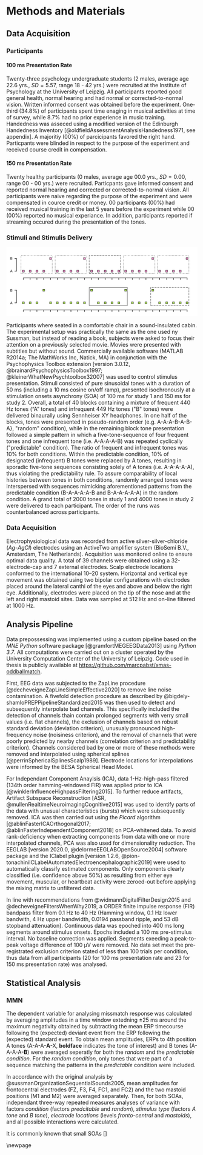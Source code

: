 # Methods and Materials
## Data Acquisition

### Participants

#### 100 ms Presentation Rate

Twenty-three psychology undergraduate students (2 males, average age 22.6 yrs., $SD=5.57$, range 18 - 42 yrs.) were recruited at the Institute of Psychology at the University of Leipzig. All participants reported good general health, normal hearing and had normal or corrected-to-normal vision. Written informed consent was obtained before the experiment. One-third (34.8%) of participants spent time enaging in musical activities at time of survey, while 8.7% had no prior experience in music training. Handedness was asseced using a modified version of the Edinburgh Handedness Inventory [@oldfieldAssessmentAnalysisHandedness1971, see appendix]. A majoritiy (00%) of parcicipants favored the right hand.  Particpants were blinded in respect to the purpose of the experiment and received course credit in compensation.

#### 150 ms Presentation Rate

Twenty healthy participants (0 males, average age 00.0 yrs., $SD=0.00$, range 00 - 00 yrs.) were recruited. Particpants gave informed consent and reported normal hearing and corrected or corrected-to-normal vision. All participants were naive regarding the purpose of the experiment and were compensated in cource credit or money. 00 participants (00%) had received musical training in the last 5 years before the experiment while 00 (00%) reported no musical experiance. In addition, participants reported if streaming occured during the presentation of the tones.

### Stimuli and Stimulis Delivery
![ Tones of two different frequencies (A=440 Hz, B=449 Hz) were presented in two blocked conditions: In the “predictable” condition (top half), tones followed a simple pattern in which a single B-tone followed four A-tones. Some designated B-tones were replaced by A-tones ("pattern deviants"). In the "random" condition (lower half), tones were presented in a pseudo-random fashion ()  ](figures/fig_tones.png)

Participants where seated in a comfortable chair in a sound-insulated cabin. The experimental setup was practically the same as the one used ny Sussman, but instead of reading a book, subjects were asked to focus their attention on a previously selected movie. Movies were presented with subtitles but without sound. Commercially available software (MATLAB R2014a; The MathWorks Inc, Natick, MA) in conjunction with the Psychophysics Toolbox extension
[version 3.0.12, @brainardPsychophysicsToolbox1997; @kleinerWhatNewPsychtoolbox32007] was used to control stimulus presentation. Stimuli consisted of pure sinusoidal tones with a duration of 50 ms (including a 10 ms cosine on/off ramp), presented isochronously at a stimulation onsets asynchrony (SOA) of 100 ms for study 1 and 150 ms for study 2. Overall, a total of 40 blocks containing a mixture of frequent 440 Hz tones (“A” tones) and infrequent 449 Hz tones ("B" tones) were delivered binaurally using Sennheiser XY headphones. In one half of the blocks, tones were presented in pseudo-random order (e.g. A-A-A-B-A-B-A}, "random" condition), while in the remaining  block tone presentation followed a simple pattern in which a five-tone-sequence of four frequent tones and one infrequent tone (i.e. A-A-A-A-B) was repeated cyclically ("predictable" condition). The ratio of frequent and infrequent tones was 10% for both conditions. Within the predictable condition, 10% of designated (infrequent) B tones were replaced by A tones, resulting in sporadic five-tone sequences consisting solely of A tones (i.e. A-A-A-A-A), thus violating the predictability rule. To assure comparability of local histories between tones in both conditions, randomly arranged tones were interspersed with sequences mimicking aforementioned patterns from the predictable condition (B-A-A-A-A-B and B-A-A-A-A-A) in the random condition. A grand total of 2000 tones in study 1 and 4000 tones in study 2 were delivered to each participant. The order of the runs was counterbalanced across participants.

### Data Acquisition

Electrophysiological data was recorded from active silver-silver-chloride (*Ag*-*AgCl*) electrodes using an ActiveTwo amplifier system (BioSemi B.V., Amsterdam, The Netherlands). Acquisition was monitored online to ensure optimal data quality. A total of 39 channels were obtained using a 32-electrode-cap and 7 external electrodes. Scalp electrode locations conformed to the international 10–20 system. Horizontal and vertical eye movement was obtained using two bipolar configurations with electrodes placed around the lateral canthi of the eyes and above and below the right eye. Additionally,  electrodes were placed on the tip of the nose and at the left and right mastoid sites. Data was sampled at 512 Hz and on-line filtered at 1000 Hz.


## Analysis Pipeline

Data prepossessing was implemented using a custom pipeline based on the *MNE Python* software package [@gramfortMEGEEGData2013] using *Python 3.7*. All computations were carried out on a cluster operated by the University Computation Center of the University of Leipzig. Code used in thesis is publicly available at <https://github.com/marcpabst/xmas-oddballmatch>. 

First, EEG data was subjected to the ZapLine procedure [@decheveigneZapLineSimpleEffective2020] to remove line noise contamination. A fivefold detection procedure as described by @bigdely-shamloPREPPipelineStandardized2015 was then used to detect and subsequently interpolate bad channels. This specifically included the detection of channels thain contain prolonged segments with verry small values (i.e. flat channels), the exclusion of channels based on robust standard deviation (deviation criterion), unusualy pronounced high-frequency noise (noisiness criterion), and the removal of channels that were poorly predicted by nearby channels (correlation criterion and predictability criterion). Channels considered bad by one or more of these methods were removed and interpolated using spherical splines [@perrinSphericalSplinesScalp1989]. Electrode locations for interpolations were informed by the BESA Spherical Head Model.

For Independant Component Anaylsis (ICA), data 1-Hz-high-pass filtered (134th order hamming-windowed FIR) was applied prior to ICA [@winklerInfluenceHighpassFiltering2015]. To further reduce artifacts, Artifact Subspace Reconstruction [ASR, @mullenRealtimeNeuroimagingCognitive2015] was used to identify parts of the data with unusual characteristics (bursts) which were subsequently removed. ICA was then carried out using the *Picard* algorithm [@ablinFasterICAOrthogonal2017; @ablinFasterIndependentComponent2018] on PCA-whitened data. To avoid rank-deficiency when extracting components from data with one or more interpolated channels, PCA was also used for dimensionality reduction. The EEGLAB [version 2020.0, @delormeEEGLABOpenSource2004] software package and the IClabel plugin [version 1.2.6, @pion-tonachiniICLabelAutomatedElectroencephalographic2019] were used to automatically classify estimated components. Only components clearly classified (i.e. confidence above 50%) as resulting from either eye movement, muscular, or heartbeat activity were zeroed-out before applying the mixing matrix to unfiltered data.

In line with recommendations from @widmannDigitalFilterDesign2015 and @decheveigneFiltersWhenWhy2019, a ORDER finite impulse response (FIR) bandpass filter from 0.1 Hz to 40 Hz (Hamming window, 0.1 Hz lower bandwith, 4 Hz upper bandwidth, 0.0194 passband ripple, and 53 dB stopband attenuation). Continuous data was epoched into 400 ms long segments around stimulus onsets. Epochs included a 100 ms pre-stimulus interval. No baseline correction was applied. Segments exeeding a peak-to-peak voltage difference of  100 µV were removed. No data set meet the pre-registrated exclusion criterion stated of less than 100 trials per condition, thus data from all participants (20 for 100 ms presentation rate and 23 for 150 ms presentation rate) was analysed.

## Statistical Analysis

### MMN

The dependent variable for analysing missmatch response was calculated by averaging amplitudes in a time window extedning ±25 ms around the maximum negativity obtained by subtracting the mean ERP timecourse following the (expected) deviant event from the ERP following the (expected) standard event. To obtain mean amplitudes, ERPs to 4th position A tones (A-A-A-**A**-X, **boldface** indicates the tone of interest) and B tones (A-A-A-A-**B**) were averaged seperatly for both the *random* and the *predictable* *condition*. For the *random condition*, only tones that were part of a sequence matching the patterns in the *predictable* condition were included. 

In accordance with the original analysis by @sussmanOrganizationSequentialSounds2005, mean amplitudes for frontocentral electrodes (FZ, F3, F4, FC1, and FC2) and the two mastoid positions (M1 and M2) were averaged separately. Then, for both SOAs, independant three-way repeated measures analyses of variance with factors *condition* (factors *predcitable* and *random*), *stimulus type* (factors *A tone* and *B tone*), *electrode locations* (levels *fronto-central* and *mastoids*), and all possible interactions were calculated. 

It is commonly known that small SOAs []


\newpage


